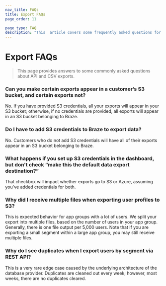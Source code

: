 ```yaml
---
nav_title: FAQs
title: Export FAQs
page_order: 11

page_type: FAQ
description: "This  article covers some frequently asked questions for API and CSV exports."
---
```


# Export FAQs

> This page provides answers to some commonly asked questions about API and CSV exports.

### Can you make certain exports appear in a customer’s S3 bucket, and certain exports not?

No. If you have provided S3 credentials, all your exports will appear in your S3 bucket; otherwise, if no credentials are provided, all exports will appear in an S3 bucket belonging to Braze.

### Do I have to add S3 credentials to Braze to export data?

No. Customers who do not add S3 credentials will have all of their exports appear in an S3 bucket belonging to Braze.

### What happens if you set up S3 credentials in the dashboard, but don't check “make this the default data export destination?”

That checkbox will impact whether exports go to S3 or Azure, assuming you've added credentials for both.

### Why did I receive multiple files when exporting user profiles to S3?

This is expected behavior for app groups with a lot of users. We split your export into multiple files, based on the number of users in your app group. Generally, there is one file output per 5,000 users. Note that if you are exporting a small segment within a large app group, you may still receive multiple files.

### Why do I see duplicates when I export users by segment via REST API?

This is a very rare edge case caused by the underlying architecture of the database provider. Duplicates are cleaned out every week; however, most weeks, there are no duplicates cleared.
